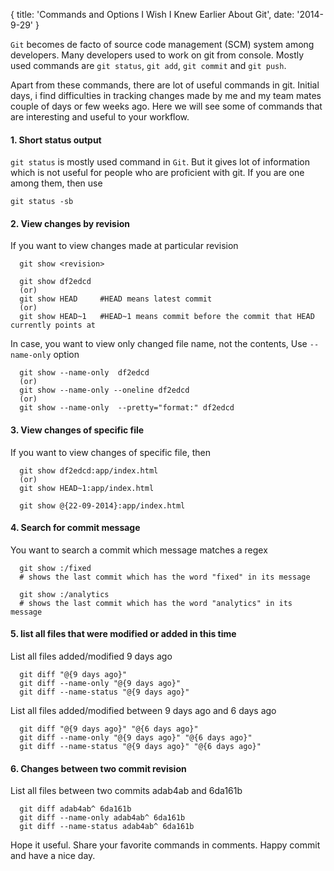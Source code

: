 {
  title: 'Commands and Options I Wish I Knew Earlier About Git',
  date: '2014-9-29'
}

`Git` becomes de facto of source code management (SCM) system among developers.
Many developers used to work on git from console. Mostly used commands are
`git status`, `git add`, `git commit` and `git push`.

Apart from these commands, there are lot of useful commands in git.
Initial days, i find difficulties in tracking changes made by me and my team mates
couple of days or few weeks ago. Here we will see some of commands that are interesting and
useful to your workflow.

#### 1. Short status output

`git status` is mostly used command in `Git`. But it gives lot of
information which is not useful for people who are proficient with git.
If you are one among them, then use

```
git status -sb
```

#### 2. View changes by revision

If you want to view changes made at particular revision

```
  git show <revision>

  git show df2edcd
  (or)
  git show HEAD     #HEAD means latest commit
  (or)
  git show HEAD~1   #HEAD~1 means commit before the commit that HEAD currently points at
```

In case, you want to view only changed file name, not the contents, Use `--name-only` option

```
  git show --name-only  df2edcd
  (or)
  git show --name-only --oneline df2edcd
  (or)
  git show --name-only  --pretty="format:" df2edcd
```

#### 3. View changes of specific file

If you want to view changes of specific file, then

```
  git show df2edcd:app/index.html
  (or)
  git show HEAD~1:app/index.html

  git show @{22-09-2014}:app/index.html
```

#### 4. Search for commit message

You want to search a commit which message matches a regex

```
  git show :/fixed
  # shows the last commit which has the word "fixed" in its message

  git show :/analytics
  # shows the last commit which has the word "analytics" in its message
```

#### 5. list all files that were modified or added in this time

List all files added/modified 9 days ago

```
  git diff "@{9 days ago}"
  git diff --name-only "@{9 days ago}"
  git diff --name-status "@{9 days ago}"
```

List all files added/modified between 9 days ago and 6 days ago

```
  git diff "@{9 days ago}" "@{6 days ago}"
  git diff --name-only "@{9 days ago}" "@{6 days ago}"
  git diff --name-status "@{9 days ago}" "@{6 days ago}"
```

#### 6. Changes between two commit revision

List all files between two commits adab4ab and 6da161b

```
  git diff adab4ab^ 6da161b
  git diff --name-only adab4ab^ 6da161b
  git diff --name-status adab4ab^ 6da161b
```

Hope it useful. Share your favorite commands in comments.
Happy commit and have a nice day.

